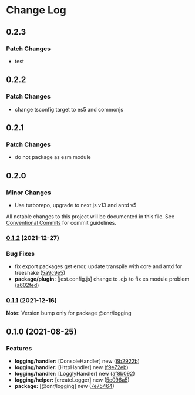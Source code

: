 # Change Log

## 0.2.3

### Patch Changes

- test

## 0.2.2

### Patch Changes

- change tsconfig target to es5 and commonjs

## 0.2.1

### Patch Changes

- do not package as esm module

## 0.2.0

### Minor Changes

- Use turborepo, upgrade to next.js v13 and antd v5

All notable changes to this project will be documented in this file.
See [Conventional Commits](https://conventionalcommits.org) for commit guidelines.

### [0.1.2](https://github.com/OnrampLab/onr-react-ui/compare/@onr/logging@0.1.1...@onr/logging@0.1.2) (2021-12-27)

### Bug Fixes

- fix export packages get error, update transpile with core and antd for treeshake ([5a9c9e5](https://github.com/OnrampLab/onr-react-ui/commit/5a9c9e5d2bce31ab8d53c0cacac731d2623ca7d2))
- **package/plugin:** [jest.config.js] change to .cjs to fix es module problem ([a602fed](https://github.com/OnrampLab/onr-react-ui/commit/a602fedf27e17c375a350dca520dafc721e8aa6e))

### [0.1.1](https://github.com/OnrampLab/onr-react-ui/compare/@onr/logging@0.1.0...@onr/logging@0.1.1) (2021-12-16)

**Note:** Version bump only for package @onr/logging

## 0.1.0 (2021-08-25)

### Features

- **logging/handler:** [ConsoleHandler] new ([6b2922b](https://github.com/OnrampLab/onr-react-ui/commit/6b2922b3097a602a6acb221e1c70813779a4a061))
- **logging/handler:** [HttpHandler] new ([f9e72eb](https://github.com/OnrampLab/onr-react-ui/commit/f9e72eba6439ef9f2a7a0f1e5f0bbe30ca6d080b))
- **logging/handler:** [LogglyHandler] new ([af8b092](https://github.com/OnrampLab/onr-react-ui/commit/af8b0923525ed6479c0db5c3dead3d8525b32c57))
- **logging/helper:** [createLogger] new ([5c096a5](https://github.com/OnrampLab/onr-react-ui/commit/5c096a5c5ce602b429730dc6d0b88de0a2ce9fd9))
- **package:** [@onr/logging] new ([7e75464](https://github.com/OnrampLab/onr-react-ui/commit/7e7546419cd24c03254526ffd49710e381a9ff86))
